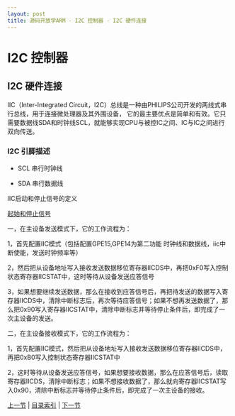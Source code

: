 ```yaml
---
layout: post
title: 源码开放学ARM - I2C 控制器 - I2C 硬件连接
---
```


# I2C 控制器 #

## I2C 硬件连接
	
IIC（Inter-Integrated Circuit，I2C）总线是一种由PHILIPS公司开发的两线式串行总线，用于连接微处理器及其外围设备，
它的最主要优点是简单和有效。它只需要数据线SDA和时钟线SCL，就能够实现CPU与被控IC之间、IC与IC之间进行双向传送。

### I2C 引脚描述

* SCL 串行时钟线

* SDA 串行数据线

IIC启动和停止信号的定义

[起始和停止信号](http://hi.csdn.net/attachment/201112/4/0_1322988413IhAR.gif)



一，在主设备发送模式下，它的工作流程为：

1，首先配置IIC模式（包括配置GPE15,GPE14为第二功能 时钟线和数据线，iic中断使能，发送时钟频率等）

2，然后把从设备地址写入接收发送数据移位寄存器IICDS中，再把0xF0写入控制状态寄存器IICSTAT中，这时等待从设备发送应答信号

3，如果想要继续发送数据，那么在接收到应答信号后，再把待发送的数据写入寄存器IICDS中，清除中断标志后，再次等待应答信号；如果不想再发送数据了，那么把0x90写入寄存器IICSTAT中，清除中断标志并等待停止条件后，即完成了一次主设备的发送。


二，在主设备接收模式下，它的工作流程为：

1，首先配置IIC模式，然后把从设备地址写入接收发送数据移位寄存器IICDS中，再把0xB0写入控制状态寄存器IICSTAT中

2，这时等待从设备发送应答信号，如果想要接收数据，那么在应答信号后，读取寄存器IICDS，清除中断标志；如果不想接收数据了，那么就向寄存器IICSTAT写入0x90，清除中断标志并等待停止条件后，即完成了一次主设备的接收。



[上一节](chp15-6.html)  |  [目录索引](../index.html)  |  [下一节](chp16-2.html)
